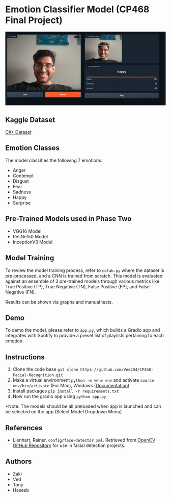 # Emotion Classifier Model (CP468 Final Project)

![Demo Image](test_images/demo_pic.png)

## Kaggle Dataset
[CK+ Dataset](https://www.kaggle.com/datasets/shuvoalok/ck-dataset)

## Emotion Classes
The model classifies the following 7 emotions:
- Anger
- Contempt
- Disgust
- Fear
- Sadness
- Happy
- Surprise

## Pre-Trained Models used in Phase Two
- VGG16 Model
- ResNet50 Model
- InceptionV3 Model

## Model Training
To review the model training process, refer to `colab.py` where the dataset is pre-processed, and a CNN is trained from scratch. This model is evaluated against an ensemble of 3 pre-trained models through various metrics like True Positive (TP), True Negative (TN), False Positive (FP), and False Negative (FN). 

Results can be shown via graphs and manual tests.

## Demo
To demo the model, please refer to `app.py`, which builds a Gradio app and integrates with Spotify to provide a preset list of playlists pertaining to each emotion.

## Instructions
1. Clone the code base `git clone https://github.com/Ved204/CP468-Facial-Recognition.git`
2. Make a virtual environment `python -m venv env` and activate `source env/bin/activate` (For Mac), Windows ([Documentation](https://docs.python.org/3/library/venv.html))
3. Install packages `pip install -r requirements.txt`
4. Now run the gradio app using `python app.py`


*Note: The models should be all preloaded when app is launched and can be selected on the app (Select Model Dropdown Menu)

## References

- Lienhart, Rainer. `config/face-detector.xml`. Retrieved from [OpenCV GitHub Repository](https://github.com/opencv/opencv/tree/master/data/haarcascades) for use in facial detection projects.

## Authors
- Zaki
- Ved
- Tony
- Haseeb
